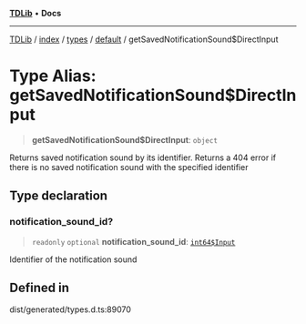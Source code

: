 [**TDLib**](../../../../../../README.md) • **Docs**

***

[TDLib](../../../../../../modules.md) / [index](../../../../../README.md) / [types](../../../README.md) / [default](../README.md) / getSavedNotificationSound$DirectInput

# Type Alias: getSavedNotificationSound$DirectInput

> **getSavedNotificationSound$DirectInput**: `object`

Returns saved notification sound by its identifier. Returns a 404 error if there is no saved notification sound with the specified identifier

## Type declaration

### notification\_sound\_id?

> `readonly` `optional` **notification\_sound\_id**: [`int64$Input`](int64$Input.md)

Identifier of the notification sound

## Defined in

dist/generated/types.d.ts:89070
